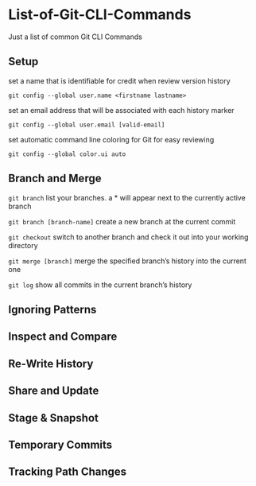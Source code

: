 # List-of-Git-CLI-Commands
Just a list of common Git CLI Commands


## Setup

set a name that is identifiable for credit when review version history

```git config --global user.name <firstname lastname>```


set an email address that will be associated with each history marker

```git config --global user.email [valid-email]```


set automatic command line coloring for Git for easy reviewing

```git config --global color.ui auto```




## Branch and Merge

```git branch```
list your branches. a * will appear next to the currently active branch


```git branch [branch-name]```
create a new branch at the current commit


```git checkout```
switch to another branch and check it out into your working directory


```git merge [branch]```
merge the specified branch’s history into the current one


```git log```
show all commits in the current branch’s history


## Ignoring Patterns


## Inspect and Compare


## Re-Write History


## Share and Update


## Stage & Snapshot


## Temporary Commits


## Tracking Path Changes



